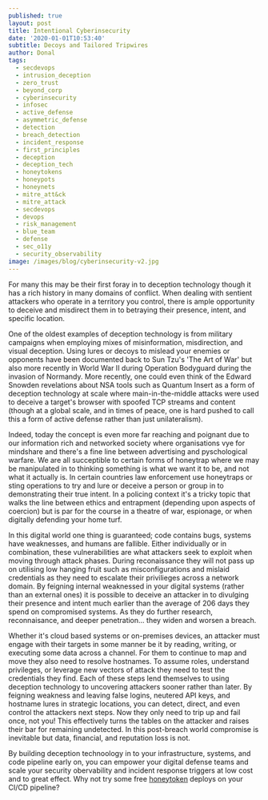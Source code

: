```yaml
---
published: true
layout: post
title: Intentional Cyberinsecurity
date: '2020-01-01T10:53:40'
subtitle: Decoys and Tailored Tripwires
author: Donal
tags:
  - secdevops
  - intrusion_deception
  - zero_trust
  - beyond_corp
  - cyberinsecurity
  - infosec
  - active_defense
  - asymmetric_defense
  - detection
  - breach_detection
  - incident_response
  - first_principles
  - deception
  - deception_tech
  - honeytokens
  - honeypots
  - honeynets
  - mitre_att&ck
  - mitre_attack
  - secdevops
  - devops
  - risk_management
  - blue_team
  - defense
  - sec_o11y
  - security_observability
image: /images/blog/cyberinsecurity-v2.jpg
---
```


For many this may be their first foray in to deception technology though it has a rich history in many domains of conflict. When dealing with sentient attackers who operate in a territory you control, there is ample opportunity to deceive and misdirect them in to betraying their presence, intent, and specific location.

One of the oldest examples of deception technology is from military campaigns when employing mixes of misinformation, misdirection, and visual deception. Using lures or decoys to mislead your enemies or opponents have been documented back to Sun Tzu's 'The Art of War' but also more recently in World War II during Operation Bodyguard during the invasion of Normandy. More recently, one could even think of the Edward Snowden revelations about NSA tools such as Quantum Insert as a form of deception technology at scale where main-in-the-middle attacks were used to deceive a target's browser with spoofed TCP streams and content (though at a global scale, and in times of peace, one is hard pushed to call this a form of active defense rather than just unilateralism).

Indeed, today the concept is even more far reaching and poignant due to our information rich and networked society where organisations vye for mindshare and there's a fine line between advertising and pyschological warfare. We are all succeptible to certain forms of honeytrap where we may be manipulated in to thinking something is what we want it to be, and not what it actually is. In certain countries law enforcement use honeytraps or sting operations to try and lure or deceive a person or group in to demonstrating their true intent. In a policing context it's a tricky topic that walks the line between ethics and entrapment (depending upon aspects of coercion) but is par for the course in a theatre of war, espionage, or when digitally defending your home turf.

In this digital world one thing is guaranteed; code contains bugs, systems have weaknesses, and humans are fallible. Either individually or in combination, these vulnerabilities are what attackers seek to exploit when moving through attack phases. During reconaissance they will not pass up on utilising low hanging fruit such as misconfigurations and mislaid credentials as they need to escalate their privilieges across a network domain. By feigning internal weaknessed in your digital systems (rather than an external ones) it is possible to deceive an attacker in to divulging their presence and intent much earlier than the average of 206 days they spend on compromised systems. As they do further research, reconnaisance, and deeper penetration... they widen and worsen a breach. 

Whether it's cloud based systems or on-premises devices, an attacker must engage with their targets in some manner be it by reading, writing, or executing some data across a channel. For them to continue to map and move they also need to resolve hostnames. To assume roles, understand privileges, or leverage new vectors of attack they need to test the credentials they find. Each of these steps lend themselves to using deception technology to uncovering attackers sooner rather than later. By feigning weakness and leaving false logins, neutered API keys, and hostname lures in strategic locations, you can detect, direct, and even control the attackers next steps. Now they only need to trip up and fail once, not you! This effectively turns the tables on the attacker and raises their bar for remaining undetected. In this post-breach world compromise is inevitable but data, financial, and reputation loss is not.

By building deception technoology in to your infrastructure, systems, and code pipeline early on, you can empower your digital defense teams and scale your security obervability and incident response triggers at low cost and to great effect. Why not try some free [honeytoken](/) deploys on your CI/CD pipeline?
 
